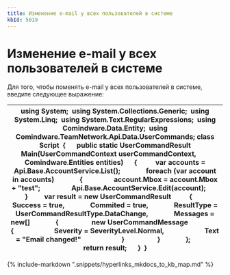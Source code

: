 ```yaml
---
title: Изменение e-mail у всех пользователей в системе
kbId: 5019
---
```


# Изменение e-mail у всех пользователей в системе

Для того, чтобы поменять e-mail у всех пользователей в системе, введите следующее выражение:

| using System;  using System.Collections.Generic;  using System.Linq;  using System.Text.RegularExpressions;  using Comindware.Data.Entity;  using Comindware.TeamNetwork.Api.Data.UserCommands; class Script  {      public static UserCommandResult Main(UserCommandContext userCommandContext,        Comindware.Entities entities)      {          var accounts = Api.Base.AccountService.List();              foreach (var account in accounts)              {                 account.Mbox = account.Mbox + "test";                 Api.Base.AccountService.Edit(account);              }         var result = new UserCommandResult          {              Success = true,              Commited = true,              ResultType = UserCommandResultType.DataChange,              Messages = new[]              {                  new UserCommandMessage                  {                      Severity = SeverityLevel.Normal,                      Text = "Email changed!"                      }                  }              };              return result;      }  } |
| --- |

{% include-markdown ".snippets/hyperlinks_mkdocs_to_kb_map.md" %}
